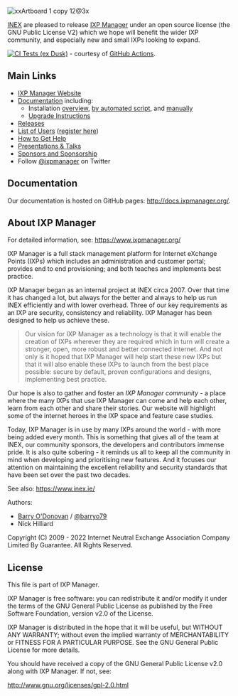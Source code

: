 ![xxArtboard 1 copy 12@3x](https://user-images.githubusercontent.com/65795036/184994229-e1727df7-03f2-4782-913f-1b8e0e2d39e1.png)

[INEX](https://www.inex.ie/) are pleased to release [IXP Manager](http://www.ixpmanager.org/) under an open source license (the
GNU Public License V2) which we hope will benefit the wider IXP community,
and especially new and small IXPs looking to expand.

[![CI Tests (ex Dusk)](https://github.com/inex/IXP-Manager/actions/workflows/ci-ex-dusk.yml/badge.svg)](https://github.com/inex/IXP-Manager/actions/workflows/ci-ex-dusk.yml)  - courtesy of [GitHub Actions](https://github.com/inex/IXP-Manager/actions/workflows/ci-ex-dusk.yml).

## Main Links

* [IXP Manager Website](https://www.ixpmanager.org)
* [Documentation](https://docs.ixpmanager.org) including:
  * Installation [overview](https://docs.ixpmanager.org/install/), 
    [by automated script](https://docs.ixpmanager.org/install/automated-script/),
    and [manually](https://docs.ixpmanager.org/install/manually/)
  * [Upgrade Instructions](https://docs.ixpmanager.org/install/upgrading/)
* [Releases](https://github.com/inex/IXP-Manager/releases)
* [List of Users](https://www.ixpmanager.org/community/world-map) ([register here](https://www.ixpmanager.org/community/users/submit))
* [How to Get Help](https://www.ixpmanager.org/support)
* [Presentations & Talks](https://www.ixpmanager.org/support/talks)
* [Sponsors and Sponsorship](https://www.ixpmanager.org/sponsors)
* Follow [@ixpmanager](https://twitter.com/ixpmanager) on Twitter

## Documentation

Our documentation is hosted on GitHub pages: http://docs.ixpmanager.org/.

## About IXP Manager

For detailed information, see: https://www.ixpmanager.org/

IXP Manager is a full stack management platform for Internet eXchange Points (IXPs) which includes an administration and customer portal; provides end to end provisioning; and both teaches and implements best practice.

IXP Manager began as an internal project at INEX circa 2007. Over that time it has changed a lot, but always for the better and always to help us run INEX efficiently and with lower overhead. Three of our key requirements as an IXP are security, consistency and reliability. IXP Manager has been designed to help us achieve these.

> Our vision for IXP Manager as a technology is that it will enable the creation of IXPs wherever they are required which in turn will create a stronger, open, more robust and better connected internet. And not only is it hoped that IXP Manager will help start these new IXPs but that it will also enable these IXPs to launch from the best place possible: secure by default, proven configurations and designs, implementing best practice.

Our hope is also to gather and foster an *IXP Manager community* - a place where the many IXPs that use IXP Manager can come and help each other, learn from each other and share their stories. Our website will highlight some of the internet heroes in the IXP space and feature case studies.

Today, IXP Manager is in use by many IXPs around the world - with more being added every month. This is something that gives all of the team at INEX, our community sponsors, the developers and contributors immense pride. It is also quite sobering - it reminds us all to keep all the community in mind when developing and prioritising new features. And it focuses our attention on maintaining the excellent reliability and security standards that have been set over the past two decades. 

See also: https://www.inex.ie/

Authors:

* [Barry O'Donovan](https://www.barryodonovan.com/) / [@barryo79](https://twitter.com/#!/barryo79)
* Nick Hilliard

Copyright (C) 2009 - 2022 Internet Neutral Exchange Association Company Limited By Guarantee.
All Rights Reserved.


 
## License

This file is part of IXP Manager.
 
IXP Manager is free software: you can redistribute it and/or modify it
under the terms of the GNU General Public License as published by the Free
Software Foundation, version v2.0 of the License.

IXP Manager is distributed in the hope that it will be useful, but WITHOUT
ANY WARRANTY; without even the implied warranty of MERCHANTABILITY or
FITNESS FOR A PARTICULAR PURPOSE.  See the GNU General Public License for
more details.
 
You should have received a copy of the GNU General Public License v2.0
along with IXP Manager.  If not, see:
 
http://www.gnu.org/licenses/gpl-2.0.html

